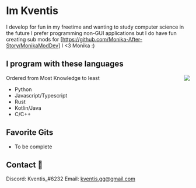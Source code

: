 
# Im Kventis

I develop for fun in my freetime and wanting to study computer science in the future
I prefer programming non-GUI applications but I do have fun creating sub mods for [https://github.com/Monika-After-Story/MonikaModDev]
I <3 Monika :)


## I program with these languages
Ordered from Most Knowledge to least
<img src="https://imgur.com/d00S59c.gif" align="right" style="float: right;">

- Python
- Javascript/Typescript
- Rust
- Kotlin/Java
- C/C++

## Favorite Gits

- To be complete

## Contact 🥥

Discord: Kventis_#6232
Email: kventis.gg@gmail.com

